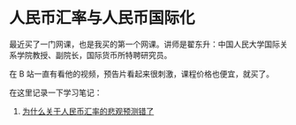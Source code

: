 # 人民币汇率与人民币国际化

最近买了一门网课，也是我买的第一个网课。讲师是翟东升：中国人民大学国际关系学院教授、副院长，国际货币所特聘研究员。

在 B 站一直有看他的视频，预告片看起来很刺激，课程价格也便宜，就买了。

在这里记录一下学习笔记：

1. [为什么关于人民币汇率的悲观预测错了](./为什么关于人民币汇率的悲观预测错了.md)
